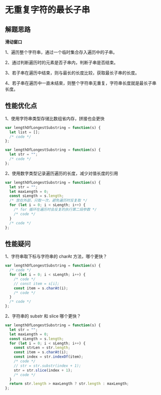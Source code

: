 # 无重复字符的最长子串

## 解题思路

**滑动窗口**

1、遍历整个字符串，通过一个临时集合存入遍历中的子串。

2、通过判断遍历时的元素是否子串内，判断子串是否结束。

3、若子串在遍历中结束，则与最长的长度比较，获取最长子串的长度。

4、若子串在遍历中一直未结束，则整个字符串无重复，字符串长度就是最长子串长度。

## 性能优化点

1、使用字符串类型存储比数组省内存，拼接也会更快

```js
var lengthOfLongestSubstring = function(s) {
  let list = [];
  /* code */
};
```

```js
var lengthOfLongestSubstring = function(s) {
  let str = "";
  /* code */
};
```

2、使用数字类型记录遍历遍历的长度，减少对值长度的引用

```js
var lengthOfLongestSubstring = function(s) {
  let str = "";
  let maxLength = 0;
  const sLength = s.length;
  /* 放在外部，只取一次，避免遍历时反复取 */
  for (let i = 0; i < sLength; i++) {
    /* for 循环在遍历时会反复的执行第二段参数 */
    /* code */
  }
  /* code */
};
```

## 性能疑问

1、字符串取下标与字符串的 charAt 方法，哪个更快？

```js
var lengthOfLongestSubstring = function(s) {
  /* code */
  for (let i = 0; i < sLength; i++) {
    /* code */
    // const item = s[i];
    const item = s.charAt(i);
    /* code */
  }
  /* code */
};
```

2、字符串的 substr 和 slice 哪个更快？

```js
var lengthOfLongestSubstring = function(s) {
  let str = "";
  let maxLength = 0;
  const sLength = s.length;
  for (let i = 0; i < sLength; i++) {
    const strLen = str.length;
    const item = s.charAt(i);
    const index = str.indexOf(item);
    /* code */
    // str = str.substr(index + 1);
    str = str.slice(index + 1);
    /* code */
  }
  return str.length > maxLength ? str.length : maxLength;
};
```
